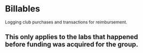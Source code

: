 # Billables
Logging club purchases and transactions for reimbursement.
## This only applies to the labs that happened before funding was acquired for the group.
